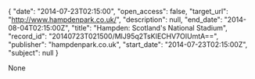 {
  "date": "2014-07-23T02:15:00", 
  "open_access": false, 
  "target_url": "http://www.hampdenpark.co.uk/", 
  "description": null, 
  "end_date": "2014-08-04T02:15:00Z", 
  "title": "Hampden: Scotland's National Stadium", 
  "record_id": "20140723T021500/MlJ95q2TsKIECHV7OIUmtA==", 
  "publisher": "hampdenpark.co.uk", 
  "start_date": "2014-07-23T02:15:00Z", 
  "subject": null
}

None